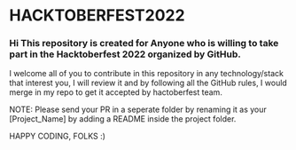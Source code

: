 # HACKTOBERFEST2022
### Hi This repository is created for Anyone who is willing to take part in the Hacktoberfest 2022 organized by GitHub. 
I welcome all of you to contribute in this repository in any technology/stack that interest you, I will review it and by following all the GitHub rules, 
I would merge in my repo to get it accepted by hactoberfest team.

NOTE: Please send your PR in a seperate folder by renaming it as your [Project_Name] by adding a README inside the project folder.

HAPPY CODING, FOLKS :)

